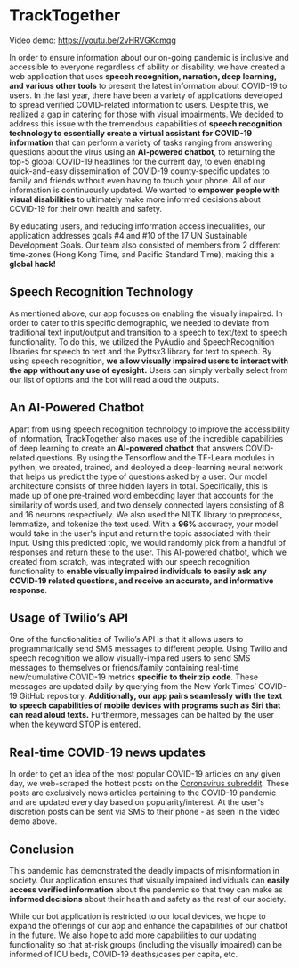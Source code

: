 # TrackTogether

Video demo: https://youtu.be/2vHRVGKcmqg

In order to ensure information about our on-going pandemic is inclusive and accessible to everyone regardless of ability or disability, we have created a web application that uses **speech recognition, narration, deep learning, and various other tools** to present the latest information about COVID-19 to users. In the last year, there have been a variety of applications developed to spread verified COVID-related information to users. Despite this, we realized a gap in catering for those with visual impairments. We decided to address this issue with the tremendous capabilities of **speech recognition technology to essentially create a virtual assistant for COVID-19 information** that can perform a variety of tasks ranging from answering questions about the virus using an **AI-powered chatbot**, to returning the top-5 global COVID-19 headlines for the current day, to even enabling quick-and-easy dissemination of COVID-19 county-specific updates to family and friends without even having to touch your phone. All of our information is continuously updated. We wanted to **empower people with visual disabilities** to ultimately make more informed decisions about COVID-19 for their own health and safety. 

By educating users, and reducing information access inequalities, our application addresses goals #4 and #10 of the 17 UN Sustainable Development Goals.  Our team also consisted of members from 2 different time-zones (Hong Kong Time, and Pacific Standard Time), making this a **global hack!**  

## Speech Recognition Technology

As mentioned above, our app focuses on enabling the visually impaired. In order to cater to this specific demographic, we needed to deviate from traditional text input/output and transition to a speech to text/text to speech functionality. To do this, we utilized the PyAudio and SpeechRecognition libraries for speech to text and the Pyttsx3 library for text to speech. By using speech recognition, **we allow visually impaired users to interact with the app without any use of eyesight.** Users can simply verbally select from our list of options and the bot will read aloud the outputs. 

## An AI-Powered Chatbot

Apart from using speech recognition technology to improve the accessibility of information, TrackTogether also makes use of the incredible capabilities of deep learning to create an **AI-powered chatbot** that answers COVID-related questions.  By using the Tensorflow and the TF-Learn modules in python, we created, trained, and deployed a deep-learning neural network that helps us predict the type of questions asked by a user. Our model architecture consists of three hidden layers in total. Specifically, this is made up of one pre-trained word embedding layer that accounts for the similarity of words used, and two densely connected layers consisting of 8 and 16 neurons respectively. We also used the NLTK library to preprocess, lemmatize, and tokenize the text used. With a **96%** accuracy, your model would take in the user's input and return the topic associated with their input. Using this predicted topic, we would randomly pick from a handful of responses and return these to the user. This AI-powered chatbot, which we created from scratch, was integrated with our speech recognition functionality to **enable visually impaired individuals to easily ask any COVID-19 related questions, and receive an accurate, and informative response**.   

## Usage of Twilio’s API

One of the functionalities of Twilio’s API is that it allows users to programmatically send SMS messages to different people. Using Twilio and speech recognition we allow visually-impaired users to send SMS messages to themselves or friends/family containing real-time new/cumulative COVID-19 metrics **specific to their zip code**. These messages are updated daily by querying from the  New York Times’ COVID-19 GitHub repository. **Additionally, our app pairs seamlessly with the text to speech capabilities of mobile devices with programs such as Siri that can read aloud texts.** Furthermore, messages can be halted by the user when the keyword STOP is entered.

## Real-time COVID-19 news updates

In order to get an idea of the most popular COVID-19 articles on any given day, we web-scraped the hottest posts on the [Coronavirus subreddit](https://www.reddit.com/r/Coronavirus/top/). These posts are exclusively news articles pertaining to the COVID-19 pandemic and are updated every day based on popularity/interest. At the user's discretion posts can be sent via SMS to their phone - as seen in the video demo above.

## Conclusion

This pandemic has demonstrated the deadly impacts of misinformation in society. Our application ensures that visually impaired individuals can **easily access verified information** about the pandemic so that they can make as **informed decisions** about their health and safety as the rest of our society. 

While our bot application is restricted to our local devices, we hope to expand the offerings of our app and enhance the capabilities of our chatbot in the future. We also hope to add more capabilities to our updating functionality so that at-risk groups (including the visually impaired) can be informed of ICU beds, COVID-19 deaths/cases per capita, etc.

